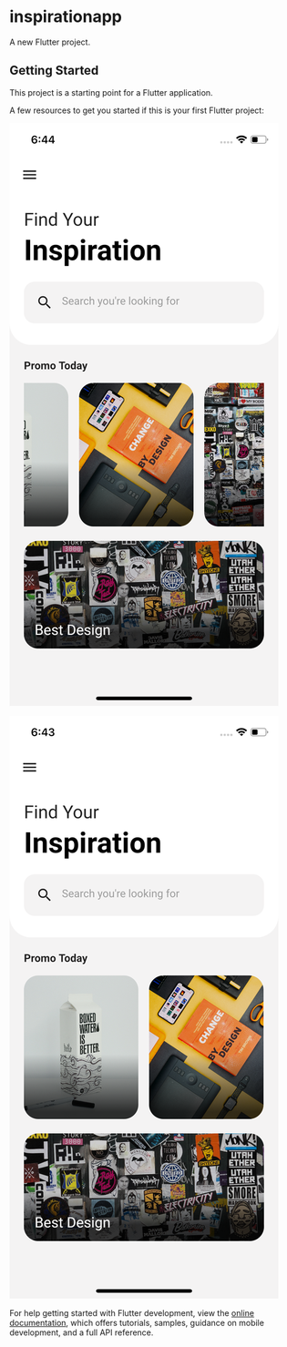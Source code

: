# inspirationapp

A new Flutter project.

## Getting Started

This project is a starting point for a Flutter application.

A few resources to get you started if this is your first Flutter project:

<p>
  <img src="assets/screenshot1.png">
</p>
<p>
  <img src="assets/screenshot2.png">
</p>

For help getting started with Flutter development, view the
[online documentation](https://docs.flutter.dev/), which offers tutorials,
samples, guidance on mobile development, and a full API reference.
